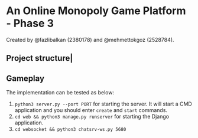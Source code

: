 # An Online Monopoly Game Platform - Phase 3

Created by @fazlibalkan (2380178) and @mehmettokgoz (2528784).

## Project structure|

## Gameplay

The implementation can be tested as below:

1. `python3 server.py --port PORT` for starting the server. It will start a CMD application and you should enter `create` and `start` commands.
2. `cd web && python3 manage.py runserver` for starting the Django application.
3. `cd websocket && python3 chatsrv-ws.py 5680`

